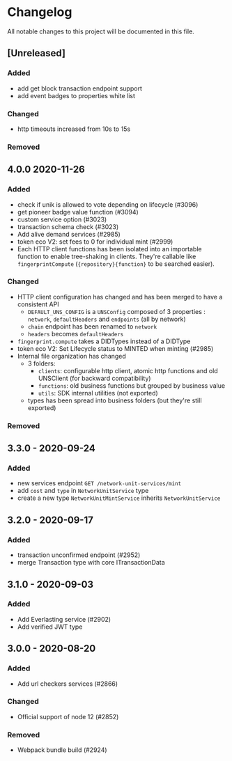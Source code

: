 # Changelog

All notable changes to this project will be documented in this file.

## [Unreleased]

### Added

-   add get block transaction endpoint support
-   add event badges to properties white list

### Changed

-   http timeouts increased from 10s to 15s

### Removed

## 4.0.0 2020-11-26

### Added

-   check if unik is allowed to vote depending on lifecycle (#3096)
-   get pioneer badge value function (#3094)
-   custom service option (#3023)
-   transaction schema check (#3023)
-   Add alive demand services (#2985)
-   token eco V2: set fees to 0 for individual mint (#2999)
-   Each HTTP client functions has been isolated into an importable function to enable tree-shaking in clients. They're callable like `fingerprintCompute` (`{repository}{function}` to be searched easier).

### Changed

-   HTTP client configuration has changed and has been merged to have a consistent API
    -   `DEFAULT_UNS_CONFIG` is a `UNSConfig` composed of 3 properties : `network`, `defaultHeaders` and `endpoints` (all by network)
    -   `chain` endpoint has been renamed to `network`
    -   `headers` becomes `defaultHeaders`
-   `fingerprint.compute` takes a DIDTypes instead of a DIDType
-   token eco V2: Set Lifecycle status to MINTED when minting (#2985)
-   Internal file organization has changed
    -   3 folders:
        -   `clients`: configurable http client, atomic http functions and old UNSClient (for backward compatibility)
        -   `functions`: old business functions but grouped by business value
        -   `utils`: SDK internal utilities (not exported)
    -   types has been spread into business folders (but they're still exported)

### Removed

## 3.3.0 - 2020-09-24

### Added

-   new services endpoint `GET /network-unit-services/mint`
-   add `cost` and `type` in `NetworkUnitService` type
-   create a new type `NetworkUnitMintService` inherits `NetworkUnitService`

## 3.2.0 - 2020-09-17

### Added

-   transaction unconfirmed endpoint (#2952)
-   merge Transaction type with core ITransactionData

## 3.1.0 - 2020-09-03

### Added

-   Add Everlasting service (#2902)
-   Add verified JWT type

## 3.0.0 - 2020-08-20

### Added

-   Add url checkers services (#2866)

### Changed

-   Official support of node 12 (#2852)

### Removed

-   Webpack bundle build (#2924)
